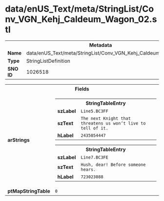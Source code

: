 <h1>data/enUS_Text/meta/StringList/Conv_VGN_Kehj_Caldeum_Wagon_02.stl</h1><table><tr><th colspan="100%">Metadata</th></tr><tr><td><b>Name</b></td><td>data/enUS_Text/meta/StringList/Conv_VGN_Kehj_Caldeum_Wagon_02.stl</td></tr><tr><td><b>Type</b></td><td>StringListDefinition</td></tr><tr><td><b>SNO ID</b></td><td>1026518</td></tr></table>

<table><tr><th colspan="100%">Fields</th></tr><tr><td><b>arStrings</b></td><td><table><tr><th colspan="100%">StringTableEntry</th></tr><tr><td><b>szLabel</b></td><td><code>Line5.BC3FF</code></td></tr><tr><td><b>szText</b></td><td><code>The next Knight that threatens us won’t live to tell of it.</code></td></tr><tr><td><b>hLabel</b></td><td><code>2435054447</code></td></tr></table>


<table><tr><th colspan="100%">StringTableEntry</th></tr><tr><td><b>szLabel</b></td><td><code>Line7.BC3FE</code></td></tr><tr><td><b>szText</b></td><td><code>Hush, dear! Before someone hears.</code></td></tr><tr><td><b>hLabel</b></td><td><code>723023088</code></td></tr></table>


</td></tr><tr><td><b>ptMapStringTable</b></td><td><code>0</code></td></tr></table>

